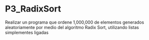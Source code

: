 # P3_RadixSort
Realizar un programa que ordene 1,000,000 de elementos generados aleatoriamente por medio del algoritmo Radix Sort, utilizando listas simplementes ligadas
